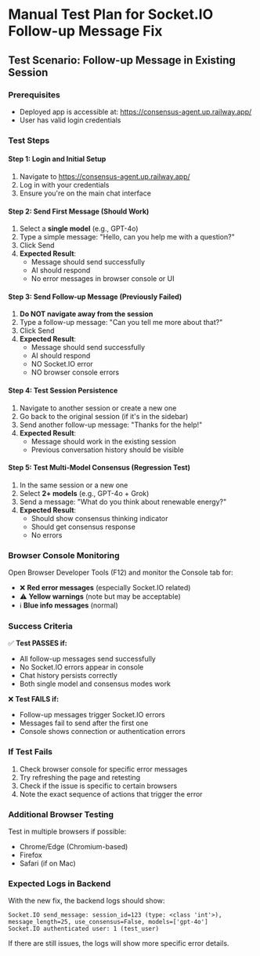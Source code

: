 # Manual Test Plan for Socket.IO Follow-up Message Fix

## Test Scenario: Follow-up Message in Existing Session

### Prerequisites
- Deployed app is accessible at: https://consensus-agent.up.railway.app/
- User has valid login credentials

### Test Steps

#### Step 1: Login and Initial Setup
1. Navigate to https://consensus-agent.up.railway.app/
2. Log in with your credentials
3. Ensure you're on the main chat interface

#### Step 2: Send First Message (Should Work)
1. Select a **single model** (e.g., GPT-4o)
2. Type a simple message: "Hello, can you help me with a question?"
3. Click Send
4. **Expected Result**: 
   - Message should send successfully
   - AI should respond
   - No error messages in browser console or UI

#### Step 3: Send Follow-up Message (Previously Failed)
1. **Do NOT navigate away from the session**
2. Type a follow-up message: "Can you tell me more about that?"
3. Click Send
4. **Expected Result**: 
   - Message should send successfully
   - AI should respond
   - NO Socket.IO error
   - NO browser console errors

#### Step 4: Test Session Persistence
1. Navigate to another session or create a new one
2. Go back to the original session (if it's in the sidebar)
3. Send another follow-up message: "Thanks for the help!"
4. **Expected Result**: 
   - Message should work in the existing session
   - Previous conversation history should be visible

#### Step 5: Test Multi-Model Consensus (Regression Test)
1. In the same session or a new one
2. Select **2+ models** (e.g., GPT-4o + Grok)
3. Send a message: "What do you think about renewable energy?"
4. **Expected Result**:
   - Should show consensus thinking indicator
   - Should get consensus response
   - No errors

### Browser Console Monitoring
Open Browser Developer Tools (F12) and monitor the Console tab for:
- ❌ **Red error messages** (especially Socket.IO related)
- ⚠️ **Yellow warnings** (note but may be acceptable)
- ℹ️ **Blue info messages** (normal)

### Success Criteria
✅ **Test PASSES if:**
- All follow-up messages send successfully
- No Socket.IO errors appear in console
- Chat history persists correctly
- Both single model and consensus modes work

❌ **Test FAILS if:**
- Follow-up messages trigger Socket.IO errors
- Messages fail to send after the first one
- Console shows connection or authentication errors

### If Test Fails
1. Check browser console for specific error messages
2. Try refreshing the page and retesting
3. Check if the issue is specific to certain browsers
4. Note the exact sequence of actions that trigger the error

### Additional Browser Testing
Test in multiple browsers if possible:
- Chrome/Edge (Chromium-based)
- Firefox
- Safari (if on Mac)

### Expected Logs in Backend
With the new fix, the backend logs should show:
```
Socket.IO send_message: session_id=123 (type: <class 'int'>), message_length=25, use_consensus=False, models=['gpt-4o']
Socket.IO authenticated user: 1 (test_user)
```

If there are still issues, the logs will show more specific error details.
